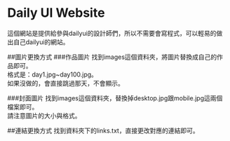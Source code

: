 # Daily UI Website

這個網站是提供給參與dailyui的設計師們，所以不需要會寫程式，可以輕易的做出自己dailyui的網站。

##圖片更換方式
###作品圖片
找到images這個資料夾，將圖片替換成自己的作品即可。    
格式是：day1.jpg~day100.jpg。   
如果沒做的，會直接跳過那天，不會顯示。

###封面圖片
找到images這個資料夾，替換掉desktop.jpg跟mobile.jpg這兩個檔案即可。  
請注意圖片的大小與格式。

##連結更換方式
找到資料夾下的links.txt，直接更改對應的連結即可。

